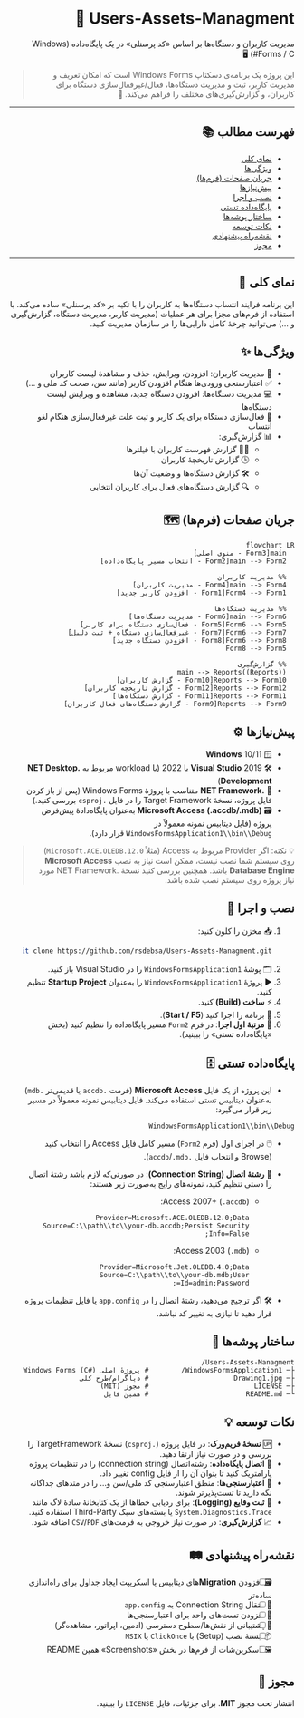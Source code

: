 <div dir="rtl">

# Users-Assets-Managment 🚀

مدیریت کاربران و دستگاه‌ها بر اساس «کد پرسنلی» در یک پایگاه‌داده (Windows Forms / C#) 🖥️

> این پروژه یک برنامه‌ی دسکتاپ Windows Forms است که امکان تعریف و مدیریت کاربر، ثبت و مدیریت دستگاه‌ها، فعال/غیرفعال‌سازی دستگاه برای کاربران، و گزارش‌گیری‌های مختلف را فراهم می‌کند. 🧩

---

## فهرست مطالب 📚
- [نمای کلی](#نمای-کلی)
- [ویژگی‌ها](#ویژگیها)
- [جریان صفحات (فرم‌ها)](#جریان-صفحات-فرمها)
- [پیش‌نیازها](#پیشنیازها)
- [نصب و اجرا](#نصب-و-اجرا)
- [پایگاه‌داده تستی](#پایگاه‌داده-تستی)
- [ساختار پوشه‌ها](#ساختار-پوشهها)
- [نکات توسعه](#نکات-توسعه)
- [نقشه‌راه پیشنهادی](#نقشهراه-پیشنهادی)
- [مجوز](#مجوز)

---

## نمای کلی 🌟
این برنامه فرایند انتساب دستگاه‌ها به کاربران را با تکیه بر «کد پرسنلی» ساده می‌کند. با استفاده از فرم‌های مجزا برای هر عملیات (مدیریت کاربر، مدیریت دستگاه، گزارش‌گیری و …) می‌توانید چرخهٔ کامل دارایی‌ها را در سازمان مدیریت کنید.

## ویژگی‌ها ✨
- 👥 مدیریت کاربران: افزودن، ویرایش، حذف و مشاهدهٔ لیست کاربران
- ✅ اعتبارسنجی ورودی‌ها هنگام افزودن کاربر (مانند سن، صحت کد ملی و …)
- 💻 مدیریت دستگاه‌ها: افزودن دستگاه جدید، مشاهده و ویرایش لیست دستگاه‌ها
- 🔄 فعال‌سازی دستگاه برای یک کاربر و ثبت علت غیرفعال‌سازی هنگام لغو انتساب
- 📊 گزارش‌گیری:
  - 🧑‍💻 گزارش فهرست کاربران با فیلترها
  - 🕒 گزارش تاریخچهٔ کاربران
  - 🛠️ گزارش دستگاه‌ها و وضعیت آن‌ها
  - 🔍 گزارش دستگاه‌های فعال برای کاربران انتخابی

## جریان صفحات (فرم‌ها) 🗺️

```mermaid
flowchart LR
  main[Form3 - منوی اصلی]
  main --> Form2[Form2 - انتخاب مسیر پایگاه‌داده]

  %% مدیریت کاربران
  main --> Form4[Form4 - مدیریت کاربران]
  Form4 --> Form1[Form1 - افزودن کاربر جدید]

  %% مدیریت دستگاه‌ها
  main --> Form6[Form6 - مدیریت دستگاه‌ها]
  Form6 --> Form5[Form5 - فعال‌سازی دستگاه برای کاربر]
  Form6 --> Form7[Form7 - غیرفعال‌سازی دستگاه + ثبت دلیل]
  Form6 --> Form8[Form8 - افزودن دستگاه جدید]
  Form8 --> Form5

  %% گزارش‌گیری
  main --> Reports((Reports))
  Reports --> Form10[Form10 - گزارش کاربران]
  Reports --> Form12[Form12 - گزارش تاریخچه کاربران]
  Reports --> Form11[Form11 - گزارش دستگاه‌ها]
  Reports --> Form9[Form9 - گزارش دستگاه‌های فعال کاربران]
```

## پیش‌نیازها ⚙️
- 🪟 **Windows** 10/11
- 🛠️ **Visual Studio** 2019 یا 2022 (با workload مربوط به **.NET Desktop Development**)
- 🔗 **.NET Framework** متناسب با پروژهٔ Windows Forms (پس از باز کردن فایل پروژه، نسخهٔ Target Framework را در فایل `.csproj` بررسی کنید.)
- 🗃️ **Microsoft Access (.accdb/.mdb)** به‌عنوان پایگاه‌دادهٔ پیش‌فرض پروژه (فایل دیتابیس نمونه معمولاً در `WindowsFormsApplication1\\bin\\Debug` قرار دارد).

> 💡 نکته: اگر Provider مربوط به Access (مثلاً `Microsoft.ACE.OLEDB.12.0`) روی سیستم شما نصب نیست، ممکن است نیاز به نصب **Microsoft Access Database Engine** باشد. همچنین بررسی کنید نسخهٔ .NET Framework مورد نیاز پروژه روی سیستم نصب شده باشد.

## نصب و اجرا 🏁
1. 📥 مخزن را کلون کنید:
   ```bash
   git clone https://github.com/rsdebsa/Users-Assets-Managment.git
   ```
2. 🗂️ پوشهٔ `WindowsFormsApplication1` را در Visual Studio باز کنید.
3. ▶️ پروژهٔ `WindowsFormsApplication1` را به‌عنوان **Startup Project** تنظیم کنید.
4. ⚡ **ساخت (Build)** کنید.
5. 🚀 برنامه را اجرا کنید (**Start / F5**).
6. 📝 **مرتبهٔ اول اجرا**: در فرم `Form2` مسیر پایگاه‌داده را تنظیم کنید (بخش «پایگاه‌داده تستی» را ببینید).

## پایگاه‌داده تستی 🗄️
- این پروژه از یک فایل **Microsoft Access** (فرمت `.accdb` یا قدیمی‌تر `.mdb`) به‌عنوان دیتابیس تستی استفاده می‌کند. فایل دیتابیس نمونه معمولاً در مسیر زیر قرار می‌گیرد:

```
WindowsFormsApplication1\\bin\\Debug
```

- 🖱️ در اجرای اول (فرم `Form2`) مسیر کامل فایل Access را انتخاب کنید (Browse و انتخاب فایل `.accdb`/`.mdb`).

- 🔗 **رشتهٔ اتصال (Connection String)**: در صورتی‌که لازم باشد رشتهٔ اتصال را دستی تنظیم کنید، نمونه‌های رایج به‌صورت زیر هستند:

  - Access 2007+ (`.accdb`):
    ```text
    Provider=Microsoft.ACE.OLEDB.12.0;Data Source=C:\\path\\to\\your-db.accdb;Persist Security Info=False;
    ```
  - Access 2003 (`.mdb`):
    ```text
    Provider=Microsoft.Jet.OLEDB.4.0;Data Source=C:\\path\\to\\your-db.mdb;User Id=admin;Password=;
    ```

- 🛠️ اگر ترجیح می‌دهید، رشتهٔ اتصال را در `app.config` یا فایل تنظیمات پروژه قرار دهید تا نیازی به تغییر کد نباشد.

## ساختار پوشه‌ها 📂
```
Users-Assets-Managment/
├─ WindowsFormsApplication1/        # پروژهٔ اصلی Windows Forms (C#)
├─ Drawing1.jpg                     # دیاگرام/طرح کلی
├─ LICENSE                          # مجوز (MIT)
└─ README.md                        # همین فایل
```

## نکات توسعه 💡
- 🆙 **نسخهٔ فریم‌ورک**: در فایل پروژه (`.csproj`) نسخهٔ TargetFramework را بررسی و در صورت نیاز ارتقا دهید.
- 🔗 **اتصال پایگاه‌داده**: رشته‌اتصال (connection string) را در تنظیمات پروژه پارامتریک کنید تا بتوان آن را از فایل config تغییر داد.
- 🧩 **اعتبارسنجی‌ها**: منطق اعتبارسنجی کد ملی/سن و… را در متدهای جداگانه نگه دارید تا تست‌پذیرتر شوند.
- 📝 **ثبت وقایع (Logging)**: برای ردیابی خطاها از یک کتابخانهٔ سادهٔ لاگ مانند `System.Diagnostics.Trace` یا بسته‌های سبک Third-Party استفاده کنید.
- 📈 **گزارش‌گیری**: در صورت نیاز خروجی به فرمت‌های `CSV`/`PDF` اضافه شود.

## نقشه‌راه پیشنهادی 🛤️
- [ ] 🗃️ افزودن **Migration**‌های دیتابیس یا اسکریپت ایجاد جداول برای راه‌اندازی ساده‌تر
- [ ] 🔗 انتقال Connection String به `app.config`
- [ ] 🧪 افزودن تست‌های واحد برای اعتبارسنجی‌ها
- [ ] 🔑 پشتیبانی از نقش‌ها/سطوح دسترسی (ادمین، اپراتور، مشاهده‌گر)
- [ ] 📦 بستهٔ نصب (Setup) با `ClickOnce` یا `MSIX`
- [ ] 🖼️ اسکرین‌شات از فرم‌ها در بخش «Screenshots» همین README

## مجوز 📜
انتشار تحت مجوز **MIT**. برای جزئیات، فایل `LICENSE` را ببینید.

</div>

